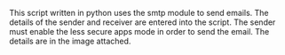 This script written in python uses the smtp module to send emails.
The details of the sender and receiver are entered into the script.
The sender must enable the less secure apps mode in order to send the email.
The details are in the image attached.
